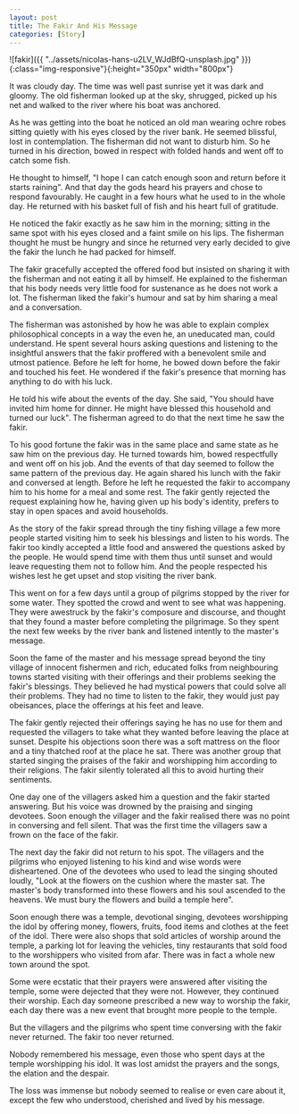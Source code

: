 ```yaml
---
layout: post
title: The Fakir And His Message
categories: [Story]
---
```


![fakir]({{ "../assets/nicolas-hans-u2LV_WJdBfQ-unsplash.jpg" }}){:class="img-responsive"}{:height="350px" width="800px"}

It was cloudy day. The time was well past sunrise yet it was dark and gloomy. The old fisherman looked up at the sky, shrugged, picked up his net and walked to the river where his boat was anchored.

As he was getting into the boat he noticed an old man wearing ochre robes sitting quietly with his eyes closed by the river bank. He seemed blissful, lost in contemplation. The fisherman did not want to disturb him. So he turned in his direction, bowed in respect with folded hands and went off to catch some fish.

He thought to himself, "I hope I can catch enough soon and return before it starts raining". And that day the gods heard his prayers and chose to respond favourably. He caught in a few hours what he used to in the whole day. He returned with his basket full of fish and his heart full of gratitude.

He noticed the fakir exactly as he saw him in the morning; sitting in the same spot with his eyes closed and a faint smile on his lips. The fisherman thought he must be hungry and since he returned very early decided to give the fakir the lunch he had packed for himself.

The fakir gracefully accepted the offered food but insisted on sharing it with the fisherman and not eating it all by himself. He explained to the fisherman that his body needs very little food for sustenance as he does not work a lot. The fisherman liked the fakir's humour and sat by him sharing a meal and a conversation.

The fisherman was astonished by how he was able to explain complex philosophical concepts in a way the even he, an uneducated man, could understand. He spent several hours asking questions and listening to the insightful answers that the fakir proffered with a benevolent smile and utmost patience. Before he left for home, he bowed down before the fakir and touched his feet. He wondered if the fakir's presence that morning has anything to do with his luck.

He told his wife about the events of the day. She said, "You should have invited him home for dinner. He might have blessed this household and turned our luck". The fisherman agreed to do that the next time he saw the fakir.

To his good fortune the fakir was in the same place and same state as he saw him on the previous day. He turned towards him, bowed respectfully and went off on his job. And the events of that day seemed to follow the same pattern of the previous day. He again shared his lunch with the fakir and conversed at length. Before he left he requested the fakir to accompany him to his home for a meal and some rest. The fakir gently rejected the request explaining how he, having given up his body's identity, prefers to stay in open spaces and avoid households.

As the story of the fakir spread through the tiny fishing village a few more people started visiting him to seek his blessings and listen to his words. The fakir too kindly accepted a little food and answered the questions asked by the people. He would spend time with them thus until sunset and would leave requesting them not to follow him. And the people respected his wishes lest he get upset and stop visiting the river bank.

This went on for a few days until a group of pilgrims stopped by the river for some water. They spotted the crowd and went to see what was happening. They were awestruck by the fakir's composure and discourse, and thought that they found a master before completing the pilgrimage. So they spent the next few weeks by the river bank and listened intently to the master's message.

Soon the fame of the master and his message spread beyond the tiny village of innocent fishermen and rich, educated folks from neighbouring towns started visiting with their offerings and their problems seeking the fakir's blessings. They believed he had mystical powers that could solve all their problems. They had no time to listen to the fakir, they would just pay obeisances, place the offerings at his feet and leave.

The fakir gently rejected their offerings saying he has no use for them and requested the villagers to take what they wanted before leaving the place at sunset. Despite his objections soon there was a soft mattress on the floor and a tiny thatched roof at the place he sat. There was another group that started singing the praises of the fakir and worshipping him according to their religions. The fakir silently tolerated all this to avoid hurting their sentiments.

One day one of the villagers asked him a question and the fakir started answering. But his voice was drowned by the praising and singing devotees. Soon enough the villager and the fakir realised there was no point in conversing and fell silent. That was the first time the villagers saw a frown on the face of the fakir.

The next day the fakir did not return to his spot. The villagers and the pilgrims who enjoyed listening to his kind and wise words were disheartened. One of the devotees who used to lead the singing shouted loudly, "Look at the flowers on the cushion where the master sat. The master's body transformed into these flowers and his soul ascended to the heavens. We must bury the flowers and build a temple here".

Soon enough there was a temple, devotional singing, devotees worshipping the idol by offering money, flowers, fruits, food items and clothes at the feet of the idol. There were also shops that sold articles of worship around the temple, a parking lot for leaving the vehicles, tiny restaurants that sold food to the worshippers who visited from afar. There was in fact a whole new town around the spot.

Some were ecstatic that their prayers were answered after visiting the temple, some were dejected that they were not. However, they continued their worship. Each day someone prescribed a new way to worship the fakir, each day there was a new event that brought more people to the temple.

But the villagers and the pilgrims who spent time conversing with the fakir never returned. The fakir too never returned.

Nobody remembered his message, even those who spent days at the temple worshipping his idol. It was lost amidst the prayers and the songs, the elation and the despair.

The loss was immense but nobody seemed to realise or even care about it, except the few who understood, cherished and lived by his message.
